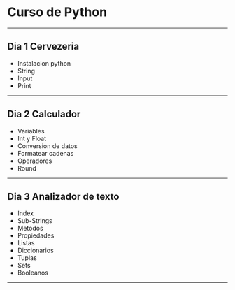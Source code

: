 # Curso de Python
---
## Dia 1 Cervezeria
* Instalacion python
* String
* Input
* Print
---
## Dia 2 Calculador
* Variables
* Int y Float
* Conversion de datos
* Formatear cadenas
* Operadores
* Round
---
## Dia 3 Analizador de texto
* Index
* Sub-Strings
* Metodos
* Propiedades
* Listas
* Diccionarios
* Tuplas
* Sets
* Booleanos
---